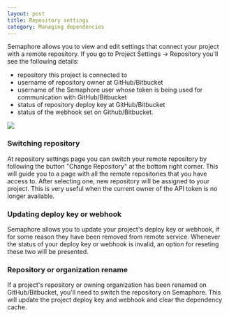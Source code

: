 ```yaml
---
layout: post
title: Repository settings
category: Managing dependencies
---
```


Semaphore allows you to view and edit settings that connect your project with a
remote repository. If you go to Project Settings -> Repository you'll see the following
details:

- repository this project is connected to
- username of repository owner at GitHub/Bitbucket
- username of the Semaphore user whose token is being used for communication with
 GitHub/Bitbucket
- status of repository deploy key at GitHub/Bitbucket
- status of the webhook set on Github/Bitbucket.

<img src="/docs/assets/img/repositor-tab/repository-tab-details.png" class="img-responsive">

### Switching repository

At repository settings page you can switch your remote repository by following
the button "Change Repository" at the bottom right corner. This will guide you to
a page with all the remote repositories that you have access to. After selecting
one, new repository will be assigned to your project. This is very useful when the
current owner of the API token is no longer available.

### Updating deploy key or webhook

Semaphore allows you to update your project's deploy key or webhook, if for
some reason they have been removed from remote service. Whenever the status of
your deploy key or webhook is invalid, an option for reseting these two will be
presented.

### Repository or organization rename

If a project's repository or owning organization has been renamed on GitHub/Bitbucket,
you'll need to switch the repository on Semaphore. This will update the project
deploy key and webhook and clear the dependency cache.

